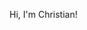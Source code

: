 Hi, I'm Christian! 

<!---
cmskim/cmskim is a ✨ special ✨ repository because its `README.md` (this file) appears on your GitHub profile.
You can click the Preview link to take a look at your changes.
--->
